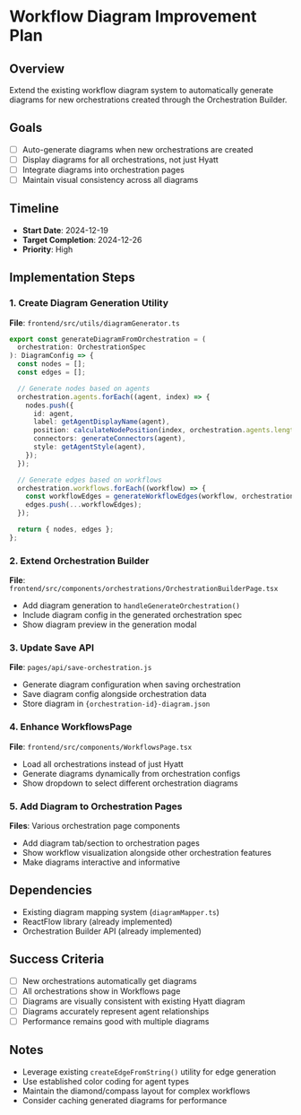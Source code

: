 # Workflow Diagram Improvement Plan

## Overview

Extend the existing workflow diagram system to automatically generate diagrams for new orchestrations created through the Orchestration Builder.

## Goals

- [ ] Auto-generate diagrams when new orchestrations are created
- [ ] Display diagrams for all orchestrations, not just Hyatt
- [ ] Integrate diagrams into orchestration pages
- [ ] Maintain visual consistency across all diagrams

## Timeline

- **Start Date**: 2024-12-19
- **Target Completion**: 2024-12-26
- **Priority**: High

## Implementation Steps

### 1. Create Diagram Generation Utility

**File**: `frontend/src/utils/diagramGenerator.ts`

```typescript
export const generateDiagramFromOrchestration = (
  orchestration: OrchestrationSpec
): DiagramConfig => {
  const nodes = [];
  const edges = [];

  // Generate nodes based on agents
  orchestration.agents.forEach((agent, index) => {
    nodes.push({
      id: agent,
      label: getAgentDisplayName(agent),
      position: calculateNodePosition(index, orchestration.agents.length),
      connectors: generateConnectors(agent),
      style: getAgentStyle(agent),
    });
  });

  // Generate edges based on workflows
  orchestration.workflows.forEach((workflow) => {
    const workflowEdges = generateWorkflowEdges(workflow, orchestration.agents);
    edges.push(...workflowEdges);
  });

  return { nodes, edges };
};
```

### 2. Extend Orchestration Builder

**File**: `frontend/src/components/orchestrations/OrchestrationBuilderPage.tsx`

- Add diagram generation to `handleGenerateOrchestration()`
- Include diagram config in the generated orchestration spec
- Show diagram preview in the generation modal

### 3. Update Save API

**File**: `pages/api/save-orchestration.js`

- Generate diagram configuration when saving orchestration
- Save diagram config alongside orchestration data
- Store diagram in `{orchestration-id}-diagram.json`

### 4. Enhance WorkflowsPage

**File**: `frontend/src/components/WorkflowsPage.tsx`

- Load all orchestrations instead of just Hyatt
- Generate diagrams dynamically from orchestration configs
- Show dropdown to select different orchestration diagrams

### 5. Add Diagram to Orchestration Pages

**Files**: Various orchestration page components

- Add diagram tab/section to orchestration pages
- Show workflow visualization alongside other orchestration features
- Make diagrams interactive and informative

## Dependencies

- Existing diagram mapping system (`diagramMapper.ts`)
- ReactFlow library (already implemented)
- Orchestration Builder API (already implemented)

## Success Criteria

- [ ] New orchestrations automatically get diagrams
- [ ] All orchestrations show in Workflows page
- [ ] Diagrams are visually consistent with existing Hyatt diagram
- [ ] Diagrams accurately represent agent relationships
- [ ] Performance remains good with multiple diagrams

## Notes

- Leverage existing `createEdgeFromString()` utility for edge generation
- Use established color coding for agent types
- Maintain the diamond/compass layout for complex workflows
- Consider caching generated diagrams for performance
